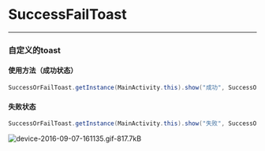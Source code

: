 # SuccessFailToast

---

### 自定义的toast

#### 使用方法（成功状态）
```java
SuccessOrFailToast.getInstance(MainActivity.this).show("成功", SuccessOrFailToast.STATE_SUCCESS);
```
 
#### 失败状态
```java
SuccessOrFailToast.getInstance(MainActivity.this).show("失败", SuccessOrFailToast.STATE_FAIL);
```

![device-2016-09-07-161135.gif-817.7kB][1]


  [1]: http://static.zybuluo.com/baifann/36jmv0lr5uvglp1hm98ewfv0/device-2016-09-07-161135.gif